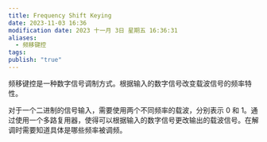 ```yaml
---
title: Frequency Shift Keying
date: 2023-11-03 16:36
modification date: 2023 十一月 3日 星期五 16:36:31
aliases:
  - 频移键控
tags: 
publish: "true"
---
```


频移键控是一种数字信号调制方式。根据输入的数字信号改变载波信号的频率特性。

对于一个二进制的信号输入，需要使用两个不同频率的载波，分别表示 0 和 1。通过使用一个多路复用器，使得可以根据输入的数字信号更改输出的载波信号。在解调时需要知道具体是哪些频率被调频。
